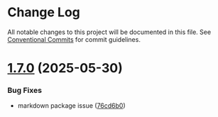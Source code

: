 # Change Log

All notable changes to this project will be documented in this file.
See [Conventional Commits](https://conventionalcommits.org) for commit guidelines.

# [1.7.0](https://github.com/baaaaaaaaasowenyaaaaaaamamabeatsebaaah/svarog/compare/@svarog-ui/theme-cabalou@1.6.0...@svarog-ui/theme-cabalou@1.7.0) (2025-05-30)

### Bug Fixes

- markdown package issue ([76cd6b0](https://github.com/baaaaaaaaasowenyaaaaaaamamabeatsebaaah/svarog/commit/76cd6b08025e78474d914fff2c78fe5a39197c6e))
